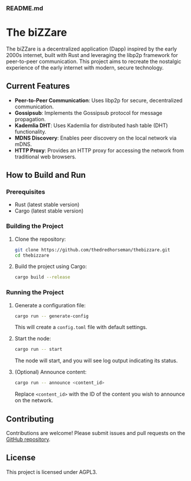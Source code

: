 ### README.md

# The biZZare

The biZZare is a decentralized application (Dapp) inspired by the early 2000s internet, built with Rust and leveraging the libp2p framework for peer-to-peer communication. This project aims to recreate the nostalgic experience of the early internet with modern, secure technology.

## Current Features

- **Peer-to-Peer Communication**: Uses libp2p for secure, decentralized communication.
- **Gossipsub**: Implements the Gossipsub protocol for message propagation.
- **Kademlia DHT**: Uses Kademlia for distributed hash table (DHT) functionality.
- **MDNS Discovery**: Enables peer discovery on the local network via mDNS.
- **HTTP Proxy**: Provides an HTTP proxy for accessing the network from traditional web browsers.

## How to Build and Run

### Prerequisites

- Rust (latest stable version)
- Cargo (latest stable version)

### Building the Project

1. Clone the repository:

   ```sh
   git clone https://github.com/thedredhorseman/thebizzare.git
   cd thebizzare
   ```

2. Build the project using Cargo:

   ```sh
   cargo build --release
   ```

### Running the Project

1. Generate a configuration file:

   ```sh
   cargo run -- generate-config
   ```

   This will create a `config.toml` file with default settings.

2. Start the node:

   ```sh
   cargo run -- start
   ```

   The node will start, and you will see log output indicating its status.

3. (Optional) Announce content:

   ```sh
   cargo run -- announce <content_id>
   ```

   Replace `<content_id>` with the ID of the content you wish to announce on the network.

## Contributing

Contributions are welcome! Please submit issues and pull requests on the [GitHub repository](https://github.com/thedredhorseman/thebizzare).

## License

This project is licensed under AGPL3.